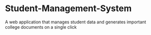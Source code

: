 # Student-Management-System
 A web application that manages student data and generates important college documents on a single click
